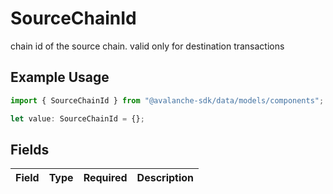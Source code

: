 # SourceChainId

chain id of the source chain. valid only for destination transactions

## Example Usage

```typescript
import { SourceChainId } from "@avalanche-sdk/data/models/components";

let value: SourceChainId = {};
```

## Fields

| Field       | Type        | Required    | Description |
| ----------- | ----------- | ----------- | ----------- |